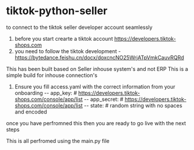 # tiktok-python-seller
to connect to the tiktok seller developer account seamlessly 


1. before you start crearte a tiktok account https://developers.tiktok-shops.com
2. you need to follow the tiktok development -  https://bytedance.feishu.cn/docx/doxcncNO25WrjATpVmkCauvRQRd


This has been built based on Seller inhouse system's and not ERP
This is a simple build for inhouse connection's
  
1. Ensure you fill access.yaml with the correct information from your onboarding
 -- app_key:        # https://developers.tiktok-shops.com/console/app/list
 -- app_secret:     # https://developers.tiktok-shops.com/console/app/list
 -- state:          # random string with no spaces and encoded
 
 
once you have perfromned this then you are ready to go live with the next steps


This is all perfromed using the main.py file
